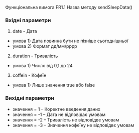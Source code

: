 Функціональна вимога FR1.1 
Назва методу sendSleepData()

### Вхідні параметри

1. date - Дата
 - умова 1) Дата повинна бути не пізніше сьогоднішньої
 - умова 2) Формат дд/мм/рррр
2. duration - Тривалість
 - умова 1) Число від 0,1 до 24
3. coffein - Кофеїн
 - умова 1) Лише значення true або false

### Вихідні параметри

- значення = 1 – Коректне введення даних
- значення = -1 – Дата не відповідає умовам
- значення = -2 – Тривалість не відповідвє умовам
- значення = -3 – Значення кофеїну не відповідвє умовам
